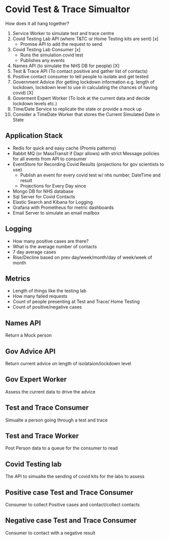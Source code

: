 # Covid Test & Trace Simualtor
How does it all hang together?
1. Service Worker to simulate test and trace centre
1. Covid Testing Lab API (where T&TC or Home Testing kits are sent) [x]
    - Promise API to add the request to send
1. Covid Testing Lab Consumer [x]
    - Runs the simulation covid test
    - Publishes any events
1. Names API (to simulate the NHS DB for people) [X]
1. Test & Trace API (To contact positive and gather list of contacts)
1. Positive contact consumer to tell people to isolate and get tested
1. Government Advice (for getting lockdown information e.g. length of lockdown, lockdown level to use in calculating the chances of having covid) [X]
1. Goverment Expert Worker (To look at the current data and decide lockdown levels etc.)
1. Time/Date Service to replicate the state or provide a mock up
1. Consider a TimeDate Worker that stores the Current Simulated Date in State

## Application Stack
- Redis for quick and easy cache (Promis patterns)
- Rabbit MQ (or MassTransit if Dapr allows) with strict Message policies for all events from API to consumer
- EventStore for Recording Covid Results (projections for gov scientists to use)
    - Publish an event for every covid test w/ nhs number, DateTime and result
    - Projections for Every Day since
- Mongo DB for NHS database
- Sql Server for Covid Contacts
- Elastic Search and Kibana for Logging
- Grafana with Prometheus for metric dashboards
- Email Server to simulate an email mailbox

## Logging
- How many positive cases are there?
- What is the average number of contacts
- 7 day average cases
- Rise/Decline based on prev day/week/month/day of week/week of month

## Metrics
- Length of things like the testing lab
- How many failed requests
- Count of people presenting at Test and Trace/ Home Testing
- Count of positive/negative cases

## Names API
Return a Mock person
## Gov Advice API
Return current advice on length of isolataion/lockdown level
## Gov Expert Worker
Assess the current data to drive the advice
## Test and Trace Consumer
Simualte a person going through a test and trace
## Test and Trace Worker
Post Person data to a queue for the consumer to read
## Covid Testing lab
The API to simualte the sending of covid kits for the labs to assess
## Positive case Test and Trace Consumer
Consumer to collect Positive cases and contact/collect contacts
## Negative case Test and Trace Consumer
Consumer to contact with a negative result
##